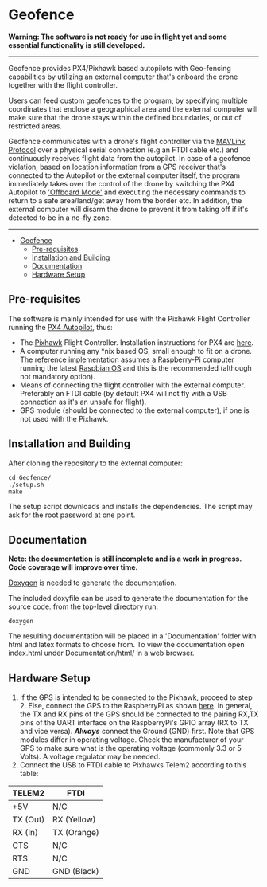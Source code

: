 # Geofence


**Warning: The software is not ready for use in flight yet and some essential functionality is still developed.**

--------------------------------------------------------------------------------------------------------

Geofence provides PX4/Pixhawk based autopilots with Geo-fencing capabilities by 
utilizing an external computer that's onboard the drone together with the flight controller.

Users can feed custom geofences to the program, by specifying multiple coordinates that enclose a geographical area and the external computer will make sure that the drone stays within the defined boundaries, or out of restricted areas.

Geofence communicates with a drone's flight controller via the [MAVLink Protocol](http://qgroundcontrol.org/mavlink/start) over a physical serial connection (e.g an FTDI cable etc.) and continuously receives flight data from the autopilot. In case of a geofence violation, based on location information from a GPS receiver that's connected to the Autopilot or the external computer itself, the program immediately takes over the control of the drone by switching the PX4 Autopilot to ['Offboard Mode'](https://dev.px4.io/en/concept/flight_modes.html) and executing the necessary commands to return to a safe area/land/get away from the border etc. In addition, the external computer will disarm the drone to prevent it from taking off if it's detected to be in a no-fly zone.
______________________________________

- [Geofence](#geofence)
	- [Pre-requisites](#pre-requisites)
	- [Installation and Building](#installation-and-building)
	- [Documentation](#documentation)
	- [Hardware Setup](#hardware-setup)

## Pre-requisites
The software is mainly intended for use with the Pixhawk Flight Controller running the [PX4 Autopilot](http://px4.io/), thus:
- The [Pixhawk](https://pixhawk.org/) Flight Controller. Installation instructions for PX4 are [here](https://www.gitbook.com/book/px4/px4-user-guide/details). 
- A computer running any \*nix based OS, small enough to fit on a drone. The reference implementation assumes a Raspberry-Pi computer running the latest [Raspbian OS](https://www.raspberrypi.org/downloads/raspbian/) and this is the recommended (although not mandatory option).
- Means of connecting the flight controller with the external computer. Preferably an FTDI cable (by default PX4 will not fly with a USB connection as it's an unsafe for flight).
- GPS module (should be connected to the external computer), if one is not used with the Pixhawk.


## Installation and Building

After cloning the repository to the external computer:
```
cd Geofence/
./setup.sh
make
```
The setup script downloads and installs the dependencies. The script may ask for the root password at one point.

## Documentation
**Note: the documentation is still incomplete and is a work in progress. Code coverage will improve over time.**

[Doxygen](http://www.doxygen.org/) is needed to generate the documentation.

The included doxyfile can be used to generate the documentation for the source code. from the top-level directory run:
```
doxygen
```
The resulting documentation will be placed in a 'Documentation' folder with html and latex formats to choose from. To view the documentation open index.html under Documentation/html/ in a web browser.

## Hardware Setup

1. If the GPS is intended to be connected to the Pixhawk, proceed to step 2. Else, connect the GPS to the RaspberryPi as shown [here](http://blog.whatgeek.com.pt/2015/03/connect-a-gps-to-the-raspberry-pi/). In general, the TX and RX pins of the GPS should be connected to the pairing RX,TX pins of the UART interface on the RaspberryPi's GPIO array (RX to TX and vice versa). ***Always*** connect the Ground (GND) first. Note that GPS modules differ in operating voltage. Check the manufacturer of your GPS to make sure what is the operating voltage (commonly 3.3 or 5 Volts). A voltage regulator may be needed.
2. Connect the USB to FTDI cable to Pixhawks Telem2 according to this table:

| TELEM2  | FTDI |
|---------|------|
| +5V     | N/C  |
| TX (Out)| RX (Yellow) |
| RX (In) | TX (Orange) |
| CTS     | N/C |
| RTS     | N/C |
| GND     | GND (Black) |
